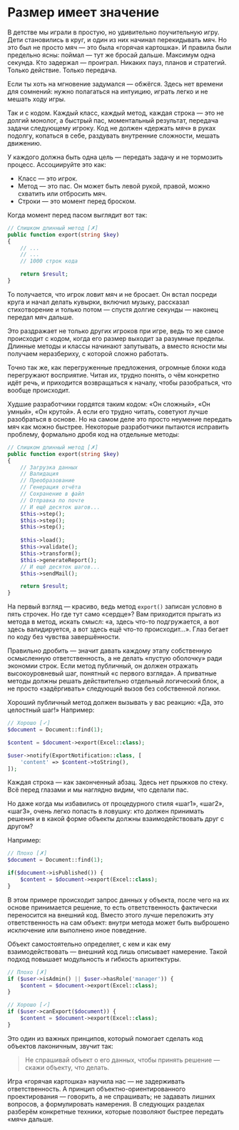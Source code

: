 # Размер имеет значение

В детстве мы играли в простую, но удивительно поучительную игру.
Дети становились в круг, и один из них начинал перекидывать мяч.
Но это был не просто мяч — это была «горячая картошка».
И правила были предельно ясны: поймал — тут же бросай дальше.
Максимум одна секунда. Кто задержал — проиграл.
Никаких пауз, планов и стратегий. Только действие. Только передача.

Если ты хоть на мгновение задумался — обжёгся.
Здесь нет времени для сомнений: нужно полагаться на интуицию, играть легко и не мешать ходу игры.

Так и с кодом. Каждый класс, каждый метод, каждая строка — это не долгий монолог, а быстрый пас, моментальный результат, передача задачи следующему игроку. Код не должен «держать мяч» в руках подолгу, копаться в себе, раздувать внутренние сложности, мешать движению.

У каждого должна быть одна цель — передать задачу и не тормозить процесс.
Ассоциируйте это как:

- Класс — это игрок.
- Метод — это пас. Он может быть левой рукой, правой, можно схватить или отбросить мяч.
- Строки — это момент перед броском.


Когда момент перед пасом выглядит вот так:

```php
// Слишком длинный метод [✗]
public function export(string $key)
{
	// ...
	// ...
	// 1000 строк кода

	return $result;
}
```

То получается, что игрок ловит мяч и не бросает.
Он встал посреди круга и начал делать кувырки, включил музыку, рассказал стихотворение и только потом — спустя долгие секунды — наконец передал мяч дальше.

Это раздражает не только других игроков при игре, ведь то же самое происходит с кодом, когда его размер выходит за разумные пределы.
Длинные методы и классы начинают запутывать, а вместо ясности мы получаем неразбериху, с которой сложно работать.

Точно так же, как перегруженные предложения, огромные блоки кода перегружают восприятие. Читая их, трудно понять, о чём конкретно идёт речь, и приходится возвращаться к началу, чтобы разобраться, что вообще происходит.

Худшие разработчики гордятся таким кодом: «Он сложный», «Он умный», «Он крутой». А если его трудно читать, советуют лучше разобраться в основе.
Но на самом деле это просто неумение передать мяч как можно быстрее. Некоторые разработчики пытаются исправить проблему, формально дробя код на отдельные методы:

```php
// Слишком длинный метод [✗]
public function export(string $key)
{
	// Загрузка данных
	// Валидация
	// Преобразование
	// Генерация отчёта
	// Сохранение в файл
	// Отправка по почте
	// И ещё десяток шагов...
	$this->step();
	$this->step();
	$this->step();
	
	$this->load();
	$this->validate();
	$this->transform();
	$this->generateReport();
	// И ещё десяток шагов...
	$this->sendMail();

	return $result;
}
```

На первый взгляд — красиво, ведь метод `export()` записан условно в пять строчек.
Но где тут само «сердце»? Вам приходится прыгать из метода в метод, искать смысл: «а, здесь что-то подгружается, а вот здесь валидируется, а вот здесь ещё что-то происходит…».
Глаз бегает по коду без чувства завершённости.

Правильно дробить — значит давать каждому этапу собственную осмысленную ответственность, а не делать «пустую оболочку» ради экономии строк.
Если метод публичный, он должен отражать высокоуровневый шаг, понятный «с первого взгляда». А приватные методы должны решать действительно отдельный логический блок, а не просто «задёргивать» следующий вызов без собственной логики.

Хороший публичный метод должен вызывать у вас реакцию: «Да, это целостный шаг!» Например:

```php
// Хорошо [✓]
$document = Document::find(1);

$content = $document->export(Excel::class);

$user->notify(ExportNotification::class, [
	'content' => $content->toString(),
]);
```

Каждая строка — как законченный абзац.
Здесь нет прыжков по стеку.
Всё перед глазами и мы наглядно видим, что сделали пас.


Но даже когда мы избавились от процедурного стиля «шаг1», «шаг2», «шаг3», очень легко попасть в ловушку:
кто должен принимать решения и в какой форме объекты должны взаимодействовать друг с другом?

<div style="page-break-after: always;"></div>

Например:

```php
// Плохо [✗]
$document = Document::find(1);

if($document->isPublished()) {
	$content = $document->export(Excel::class);
}
```

В этом примере происходит запрос данных у объекта, после чего на их основе принимается решение, то есть ответственность фактически переносится на внешний код.
Вместо этого лучше переложить эту ответственность на сам объект: внутри метода может быть выброшено исключение или выполнено иное поведение.

Объект самостоятельно определяет, с кем и как ему взаимодействовать — внешний код лишь описывает намерение.
Такой подход повышает модульность и гибкость архитектуры.

```php
// Плохо [✗]
if ($user->isAdmin() || $user->hasRole('manager')) {
	$content = $document->export(Excel::class);
}
```

```php
// Хорошо [✓]
if ($user->canExport($document)) {
	$content = $document->export(Excel::class);
}
```

Это один из важных принципов, который помогает сделать код объектов лаконичным, звучит так:

> Не спрашивай объект о его данных, чтобы принять решение — скажи объекту, что делать.

Игра «горячая картошка» научила нас — не задерживать ответственность.
А принцип объектно-ориентированного проектирования — говорить, а не спрашивать; не задавать лишних вопросов, а формулировать намерения.
В следующих разделах разберём конкретные техники, которые позволяют быстрее передать «мяч» дальше.
